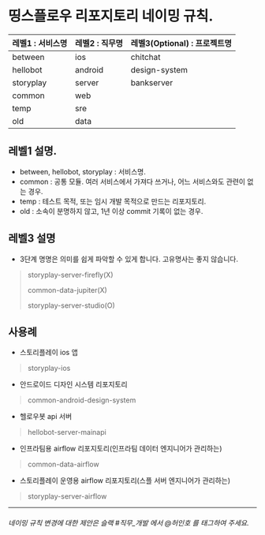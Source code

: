 # 띵스플로우 리포지토리 네이밍 규칙.

|레벨1 : 서비스명|레벨2 : 직무명|레벨3(Optional) : 프로젝트명|
|------|---|---|
|between|ios|chitchat|
|hellobot|android|design-system|
|storyplay|server|bankserver|
|common|web|   |
|temp|sre|   |
|old|data|   |


## 레벨1 설명.
  * between, hellobot, storyplay : 서비스명.
  * common : 공통 모듈. 여러 서비스에서 가져다 쓰거나, 어느 서비스와도 관련이 없는 경우.
  * temp : 테스트 목적, 또는 임시 개발 목적으로 만드는 리포지토리. 
  * old : 소속이 분명하지 않고, 1년 이상 commit 기록이 없는 경우.
## 레벨3 설명
  * 3단계 명명은 의미를 쉽게 파악할 수 있게 합니다. 고유명사는 좋지 않습니다. 
  > storyplay-server-firefly(X)
  >
  > common-data-jupiter(X)
  >
  > storyplay-server-studio(O)

## 사용례
  * 스토리플레이 ios 앱
  > storyplay-ios
  * 안드로이드 디자인 시스템 리포지토리
  > common-android-design-system
  * 헬로우봇 api 서버 
  > hellobot-server-mainapi
  * 인프라팀용 airflow 리포지토리(인프라팀 데이터 엔지니어가 관리하는) 
  > common-data-airflow
  * 스토리플레이 운영용 airflow 리포지토리(스플 서버 엔지니어가 관리하는) 
  > storyplay-server-airflow

***

###### 네이밍 규칙 변경에 대한 제안은 슬랙 #직무_개발 에서 @허인호 를 태그하여 주세요.
